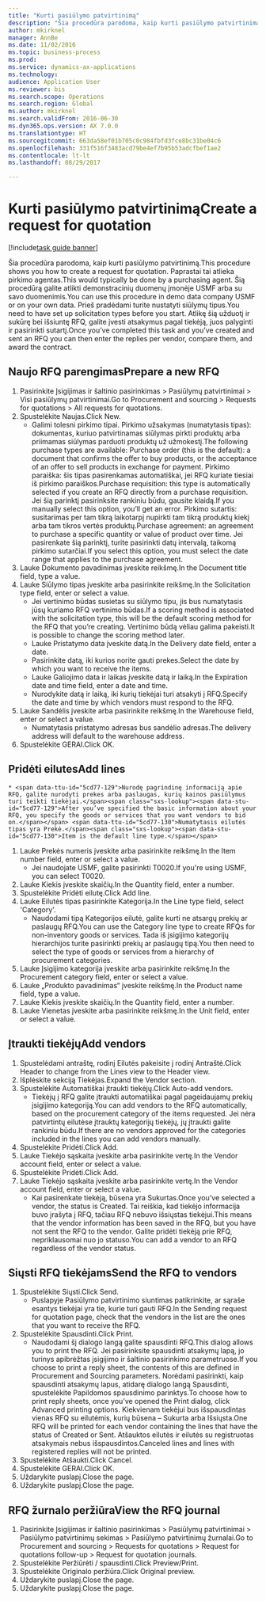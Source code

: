 ```yaml
--- 
title: "Kurti pasiūlymo patvirtinimą"
description: "Šia procedūra parodoma, kaip kurti pasiūlymo patvirtinimą."
author: mkirknel
manager: AnnBe
ms.date: 11/02/2016
ms.topic: business-process
ms.prod: 
ms.service: dynamics-ax-applications
ms.technology: 
audience: Application User
ms.reviewer: bis
ms.search.scope: Operations
ms.search.region: Global
ms.author: mkirknel
ms.search.validFrom: 2016-06-30
ms.dyn365.ops.version: AX 7.0.0
ms.translationtype: HT
ms.sourcegitcommit: 663da58ef01b705c0c984fbfd3fce8bc31be04c6
ms.openlocfilehash: 331f516f3483acd79be4ef7b95b53adcfbef1ae2
ms.contentlocale: lt-lt
ms.lasthandoff: 08/29/2017

---
```

# <a name="create-a-request-for-quotation"></a><span data-ttu-id="5cd77-103">Kurti pasiūlymo patvirtinimą</span><span class="sxs-lookup"><span data-stu-id="5cd77-103">Create a request for quotation</span></span>

[!include[task guide banner](../../includes/task-guide-banner.md)]

<span data-ttu-id="5cd77-104">Šia procedūra parodoma, kaip kurti pasiūlymo patvirtinimą.</span><span class="sxs-lookup"><span data-stu-id="5cd77-104">This procedure shows you how to create a request for quotation.</span></span> <span data-ttu-id="5cd77-105">Paprastai tai atlieka pirkimo agentas.</span><span class="sxs-lookup"><span data-stu-id="5cd77-105">This would typically be done by a purchasing agent.</span></span> <span data-ttu-id="5cd77-106">Šią procedūrą galite atlikti demonstracinių duomenų įmonėje USMF arba su savo duomenimis.</span><span class="sxs-lookup"><span data-stu-id="5cd77-106">You can use this procedure in demo data company USMF or on your own data.</span></span> <span data-ttu-id="5cd77-107">Prieš pradėdami turite nustatyti siūlymų tipus.</span><span class="sxs-lookup"><span data-stu-id="5cd77-107">You need to have set up solicitation types before you start.</span></span> <span data-ttu-id="5cd77-108">Atlikę šią užduotį ir sukūrę bei išsiuntę RFQ, galite įvesti atsakymus pagal tiekėją, juos palyginti ir pasirinkti sutartį.</span><span class="sxs-lookup"><span data-stu-id="5cd77-108">Once you’ve completed this task and you’ve created and sent an RFQ you can then enter the replies per vendor, compare them, and award the contract.</span></span>


## <a name="prepare-a-new-rfq"></a><span data-ttu-id="5cd77-109">Naujo RFQ parengimas</span><span class="sxs-lookup"><span data-stu-id="5cd77-109">Prepare a new RFQ</span></span>
1. <span data-ttu-id="5cd77-110">Pasirinkite Įsigijimas ir šaltinio pasirinkimas > Pasiūlymų patvirtinimai > Visi pasiūlymų patvirtinimai.</span><span class="sxs-lookup"><span data-stu-id="5cd77-110">Go to Procurement and sourcing > Requests for quotations > All requests for quotations.</span></span>
2. <span data-ttu-id="5cd77-111">Spustelėkite Naujas.</span><span class="sxs-lookup"><span data-stu-id="5cd77-111">Click New.</span></span>
    * <span data-ttu-id="5cd77-112">Galimi tolesni pirkimo tipai. Pirkimo užsakymas (numatytasis tipas): dokumentas, kuriuo patvirtinamas siūlymas pirkti produktų arba priimamas siūlymas parduoti produktų už užmokestį.</span><span class="sxs-lookup"><span data-stu-id="5cd77-112">The following purchase types are available: Purchase order (this is the default): a document that confirms the offer to buy products, or the acceptance of an offer to sell products in exchange for payment.</span></span> <span data-ttu-id="5cd77-113">Pirkimo paraiška: šis tipas pasirenkamas automatiškai, jei RFQ kuriate tiesiai iš pirkimo paraiškos.</span><span class="sxs-lookup"><span data-stu-id="5cd77-113">Purchase requisition: this type is automatically selected if you create an RFQ directly from a purchase requisition.</span></span> <span data-ttu-id="5cd77-114">Jei šią parinktį pasirinksite rankiniu būdu, gausite klaidą.</span><span class="sxs-lookup"><span data-stu-id="5cd77-114">If you manually select this option, you’ll get an error.</span></span> <span data-ttu-id="5cd77-115">Pirkimo sutartis: susitarimas per tam tikrą laikotarpį nupirkti tam tikrą produktų kiekį arba tam tikros vertės produktų.</span><span class="sxs-lookup"><span data-stu-id="5cd77-115">Purchase agreement: an agreement to purchase a specific quantity or value of product over time.</span></span> <span data-ttu-id="5cd77-116">Jei pasirenkate šią parinktį, turite pasirinkti datų intervalą, taikomą pirkimo sutarčiai.</span><span class="sxs-lookup"><span data-stu-id="5cd77-116">If you select this option, you must select the date range that applies to the purchase agreement.</span></span>  
3. <span data-ttu-id="5cd77-117">Lauke Dokumento pavadinimas įveskite reikšmę.</span><span class="sxs-lookup"><span data-stu-id="5cd77-117">In the Document title field, type a value.</span></span>
4. <span data-ttu-id="5cd77-118">Lauke Siūlymo tipas įveskite arba pasirinkite reikšmę.</span><span class="sxs-lookup"><span data-stu-id="5cd77-118">In the Solicitation type field, enter or select a value.</span></span>
    * <span data-ttu-id="5cd77-119">Jei vertinimo būdas susietas su siūlymo tipu, jis bus numatytasis jūsų kuriamo RFQ vertinimo būdas.</span><span class="sxs-lookup"><span data-stu-id="5cd77-119">If a scoring method is associated with the solicitation type, this will be the default scoring method for the RFQ that you’re creating.</span></span> <span data-ttu-id="5cd77-120">Vertinimo būdą vėliau galima pakeisti.</span><span class="sxs-lookup"><span data-stu-id="5cd77-120">It is possible to change the scoring method later.</span></span>  
    * <span data-ttu-id="5cd77-121">Lauke Pristatymo data įveskite datą.</span><span class="sxs-lookup"><span data-stu-id="5cd77-121">In the Delivery date field, enter a date.</span></span>  
    * <span data-ttu-id="5cd77-122">Pasirinkite datą, iki kurios norite gauti prekes.</span><span class="sxs-lookup"><span data-stu-id="5cd77-122">Select the date by which you want to receive the items.</span></span>  
    * <span data-ttu-id="5cd77-123">Lauke Galiojimo data ir laikas įveskite datą ir laiką.</span><span class="sxs-lookup"><span data-stu-id="5cd77-123">In the Expiration date and time field, enter a date and time.</span></span>  
    * <span data-ttu-id="5cd77-124">Nurodykite datą ir laiką, iki kurių tiekėjai turi atsakyti į RFQ.</span><span class="sxs-lookup"><span data-stu-id="5cd77-124">Specify the date and time by which vendors must respond to the RFQ.</span></span>  
5. <span data-ttu-id="5cd77-125">Lauke Sandėlis įveskite arba pasirinkite reikšmę.</span><span class="sxs-lookup"><span data-stu-id="5cd77-125">In the Warehouse field, enter or select a value.</span></span>
    * <span data-ttu-id="5cd77-126">Numatytasis pristatymo adresas bus sandėlio adresas.</span><span class="sxs-lookup"><span data-stu-id="5cd77-126">The delivery address will default to the warehouse address.</span></span>  
6. <span data-ttu-id="5cd77-127">Spustelėkite GERAI.</span><span class="sxs-lookup"><span data-stu-id="5cd77-127">Click OK.</span></span>

## <a name="add-lines"></a><span data-ttu-id="5cd77-128">Pridėti eilutes</span><span class="sxs-lookup"><span data-stu-id="5cd77-128">Add lines</span></span>
    * <span data-ttu-id="5cd77-129">Nurodę pagrindinę informaciją apie RFQ, galite nurodyti prekes arba paslaugas, kurių kainos pasiūlymus turi teikti tiekėjai.</span><span class="sxs-lookup"><span data-stu-id="5cd77-129">After you’ve specified the basic information about your RFQ, you specify the goods or services that you want vendors to bid on.</span></span> <span data-ttu-id="5cd77-130">Numatytasis eilutės tipas yra Prekė.</span><span class="sxs-lookup"><span data-stu-id="5cd77-130">Item is the default line type.</span></span>   
1. <span data-ttu-id="5cd77-131">Lauke Prekės numeris įveskite arba pasirinkite reikšmę.</span><span class="sxs-lookup"><span data-stu-id="5cd77-131">In the Item number field, enter or select a value.</span></span>
    * <span data-ttu-id="5cd77-132">Jei naudojate USMF, galite pasirinkti T0020.</span><span class="sxs-lookup"><span data-stu-id="5cd77-132">If you're using USMF, you can select T0020.</span></span>  
2. <span data-ttu-id="5cd77-133">Lauke Kiekis įveskite skaičių.</span><span class="sxs-lookup"><span data-stu-id="5cd77-133">In the Quantity field, enter a number.</span></span>
3. <span data-ttu-id="5cd77-134">Spustelėkite Pridėti eilutę.</span><span class="sxs-lookup"><span data-stu-id="5cd77-134">Click Add line.</span></span>
4. <span data-ttu-id="5cd77-135">Lauke Eilutės tipas pasirinkite Kategorija.</span><span class="sxs-lookup"><span data-stu-id="5cd77-135">In the Line type field, select 'Category'.</span></span>
    * <span data-ttu-id="5cd77-136">Naudodami tipą Kategorijos eilutė, galite kurti ne atsargų prekių ar paslaugų RFQ.</span><span class="sxs-lookup"><span data-stu-id="5cd77-136">You can use the Category line type to create RFQs for non-inventory goods or services.</span></span> <span data-ttu-id="5cd77-137">Tada iš įsigijimo kategorijų hierarchijos turite pasirinkti prekių ar paslaugų tipą.</span><span class="sxs-lookup"><span data-stu-id="5cd77-137">You then need to select the type of goods or services from a hierarchy of procurement categories.</span></span>  
5. <span data-ttu-id="5cd77-138">Lauke Įsigijimo kategorija įveskite arba pasirinkite reikšmę.</span><span class="sxs-lookup"><span data-stu-id="5cd77-138">In the Procurement category field, enter or select a value.</span></span>
6. <span data-ttu-id="5cd77-139">Lauke „Produkto pavadinimas“ įveskite reikšmę.</span><span class="sxs-lookup"><span data-stu-id="5cd77-139">In the Product name field, type a value.</span></span>
7. <span data-ttu-id="5cd77-140">Lauke Kiekis įveskite skaičių.</span><span class="sxs-lookup"><span data-stu-id="5cd77-140">In the Quantity field, enter a number.</span></span>
8. <span data-ttu-id="5cd77-141">Lauke Vienetas įveskite arba pasirinkite reikšmę.</span><span class="sxs-lookup"><span data-stu-id="5cd77-141">In the Unit field, enter or select a value.</span></span>

## <a name="add-vendors"></a><span data-ttu-id="5cd77-142">Įtraukti tiekėjų</span><span class="sxs-lookup"><span data-stu-id="5cd77-142">Add vendors</span></span>
1. <span data-ttu-id="5cd77-143">Spustelėdami antraštę, rodinį Eilutės pakeisite į rodinį Antraštė.</span><span class="sxs-lookup"><span data-stu-id="5cd77-143">Click Header to change from the Lines view to the Header view.</span></span> 
2. <span data-ttu-id="5cd77-144">Išplėskite sekciją Tiekėjas.</span><span class="sxs-lookup"><span data-stu-id="5cd77-144">Expand the Vendor section.</span></span>
3. <span data-ttu-id="5cd77-145">Spustelėkite Automatiškai įtraukti tiekėjų.</span><span class="sxs-lookup"><span data-stu-id="5cd77-145">Click Auto-add vendors.</span></span>
    * <span data-ttu-id="5cd77-146">Tiekėjų į RFQ galite įtraukti automatiškai pagal pageidaujamų prekių įsigijimo kategoriją.</span><span class="sxs-lookup"><span data-stu-id="5cd77-146">You can add vendors to the RFQ automatically, based on the procurement category of the items requested.</span></span> <span data-ttu-id="5cd77-147">Jei nėra patvirtintų eilutėse įtrauktų kategorijų tiekėjų, jų įtraukti galite rankiniu būdu.</span><span class="sxs-lookup"><span data-stu-id="5cd77-147">If there are no vendors approved for the categories included in the lines you can add vendors manually.</span></span>  
4. <span data-ttu-id="5cd77-148">Spustelėkite Pridėti.</span><span class="sxs-lookup"><span data-stu-id="5cd77-148">Click Add.</span></span>
5. <span data-ttu-id="5cd77-149">Lauke Tiekėjo sąskaita įveskite arba pasirinkite vertę.</span><span class="sxs-lookup"><span data-stu-id="5cd77-149">In the Vendor account field, enter or select a value.</span></span>
6. <span data-ttu-id="5cd77-150">Spustelėkite Pridėti.</span><span class="sxs-lookup"><span data-stu-id="5cd77-150">Click Add.</span></span>
7. <span data-ttu-id="5cd77-151">Lauke Tiekėjo sąskaita įveskite arba pasirinkite vertę.</span><span class="sxs-lookup"><span data-stu-id="5cd77-151">In the Vendor account field, enter or select a value.</span></span>
    * <span data-ttu-id="5cd77-152">Kai pasirenkate tiekėją, būsena yra Sukurtas.</span><span class="sxs-lookup"><span data-stu-id="5cd77-152">Once you’ve selected a vendor, the status is Created.</span></span> <span data-ttu-id="5cd77-153">Tai reiškia, kad tiekėjo informacija buvo įrašyta į RFQ, tačiau RFQ nebuvo išsiųstas tiekėjui.</span><span class="sxs-lookup"><span data-stu-id="5cd77-153">This means that the vendor information has been saved in the RFQ, but you have not sent the RFQ to the vendor.</span></span> <span data-ttu-id="5cd77-154">Galite pridėti tiekėją prie RFQ, nepriklausomai nuo jo statuso.</span><span class="sxs-lookup"><span data-stu-id="5cd77-154">You can add a vendor to an RFQ regardless of the vendor status.</span></span>  

## <a name="send-the-rfq-to-vendors"></a><span data-ttu-id="5cd77-155">Siųsti RFQ tiekėjams</span><span class="sxs-lookup"><span data-stu-id="5cd77-155">Send the RFQ to vendors</span></span>
1. <span data-ttu-id="5cd77-156">Spustelėkite Siųsti.</span><span class="sxs-lookup"><span data-stu-id="5cd77-156">Click Send.</span></span>
    * <span data-ttu-id="5cd77-157">Puslapyje Pasiūlymo patvirtinimo siuntimas patikrinkite, ar sąraše esantys tiekėjai yra tie, kurie turi gauti RFQ.</span><span class="sxs-lookup"><span data-stu-id="5cd77-157">In the Sending request for quotation page, check that the vendors in the list are the ones that you want to receive the RFQ.</span></span>  
2. <span data-ttu-id="5cd77-158">Spustelėkite Spausdinti.</span><span class="sxs-lookup"><span data-stu-id="5cd77-158">Click Print.</span></span>
    * <span data-ttu-id="5cd77-159">Naudodami šį dialogo langą galite spausdinti RFQ.</span><span class="sxs-lookup"><span data-stu-id="5cd77-159">This dialog allows you to print the RFQ.</span></span> <span data-ttu-id="5cd77-160">Jei pasirinksite spausdinti atsakymų lapą, jo turinys apibrėžtas įsigijimo ir šaltinio pasirinkimo parametruose.</span><span class="sxs-lookup"><span data-stu-id="5cd77-160">If you choose to print a reply sheet, the contents of this are defined in Procurement and Sourcing parameters.</span></span> <span data-ttu-id="5cd77-161">Norėdami pasirinkti, kaip spausdinti atsakymų lapus, atidarę dialogo langą Spausdinti, spustelėkite Papildomos spausdinimo parinktys.</span><span class="sxs-lookup"><span data-stu-id="5cd77-161">To choose how to print reply sheets, once you’ve opened the Print dialog, click Advanced printing options.</span></span> <span data-ttu-id="5cd77-162">Kiekvienam tiekėjui bus išspausdintas vienas RFQ su eilutėmis, kurių būsena – Sukurta arba Išsiųsta.</span><span class="sxs-lookup"><span data-stu-id="5cd77-162">One RFQ will be printed for each vendor containing the lines that have the status of Created or Sent.</span></span> <span data-ttu-id="5cd77-163">Atšauktos eilutės ir eilutės su registruotas atsakymais nebus išspausdintos.</span><span class="sxs-lookup"><span data-stu-id="5cd77-163">Canceled lines and lines with registered replies will not be printed.</span></span>   
3. <span data-ttu-id="5cd77-164">Spustelėkite Atšaukti.</span><span class="sxs-lookup"><span data-stu-id="5cd77-164">Click Cancel.</span></span>
4. <span data-ttu-id="5cd77-165">Spustelėkite GERAI.</span><span class="sxs-lookup"><span data-stu-id="5cd77-165">Click OK.</span></span>
5. <span data-ttu-id="5cd77-166">Uždarykite puslapį.</span><span class="sxs-lookup"><span data-stu-id="5cd77-166">Close the page.</span></span>
6. <span data-ttu-id="5cd77-167">Uždarykite puslapį.</span><span class="sxs-lookup"><span data-stu-id="5cd77-167">Close the page.</span></span>

## <a name="view-the-rfq-journal"></a><span data-ttu-id="5cd77-168">RFQ žurnalo peržiūra</span><span class="sxs-lookup"><span data-stu-id="5cd77-168">View the RFQ journal</span></span>
1. <span data-ttu-id="5cd77-169">Pasirinkite Įsigijimas ir šaltinio pasirinkimas > Pasiūlymų patvirtinimai > Pasiūlymo patvirtinimų sekimas > Pasiūlymo patvirtinimų žurnalai.</span><span class="sxs-lookup"><span data-stu-id="5cd77-169">Go to Procurement and sourcing > Requests for quotations > Request for quotations follow-up > Request for quotation journals.</span></span>
2. <span data-ttu-id="5cd77-170">Spustelėkite Peržiūrėti / spausdinti.</span><span class="sxs-lookup"><span data-stu-id="5cd77-170">Click Preview/Print.</span></span>
3. <span data-ttu-id="5cd77-171">Spustelėkite Originalo peržiūra.</span><span class="sxs-lookup"><span data-stu-id="5cd77-171">Click Original preview.</span></span>
4. <span data-ttu-id="5cd77-172">Uždarykite puslapį.</span><span class="sxs-lookup"><span data-stu-id="5cd77-172">Close the page.</span></span>
5. <span data-ttu-id="5cd77-173">Uždarykite puslapį.</span><span class="sxs-lookup"><span data-stu-id="5cd77-173">Close the page.</span></span>


